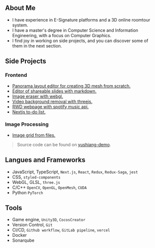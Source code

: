 ## About Me

- I have experience in E-Signature platforms and a 3D online roomtour system.
- I have a master's degree in Computer Science and Information Engineering, with a focus on Computer Graphics.
- I find joy in working on side projects, and you can discover some of them in the next section.

## Side Projects

### Frontend

- [Panorama layout editor for creating 3D mesh from scratch.](https://pano-to-mesh.vercel.app/#eNrNl19vGzcQxL9Kcc-XM_8suaSf89KHokVSFC1co7jYZ1mtpFMlGagR-Lv3t1ITSJGdKIkLRBBki-LdcYczO8O3zbJfjKt-3jfnzdlqWI93q6thffZutPtzOWna95N-XE0n00VzfuFa36XWXbbNzWwcV781565trobpbLqY8KWJXYxcN-vvx7tNeMkVF67LMfoiKcTiqn22NuRC9c6l3We8bJkXa06q72a5GpmYqob913aiz6FKllCSej7zdmLRyvD793Zi1SIhZF-dKJ_2YJel-PfvdEkp8-F6Cg4Xb5vNql-sb8bVvN9MR-p92yzH9XT3_8UL37lSJGsNKhrE81zfFe9zjb5ahTGqtKFLOWjiq69KmUV4xPqqnw3cI3bOB599VldEVEtkvovBxSjM9S5w__Z4Frf4-67fDKvFbi2OUooLPCnzp7joom_dFq-csjKQxIG7XD60zeZ-ybObX6bXw8jmrIb-elzM7pvzm362Htrmut_0Vut6dXXIhi0w3XwpzcND-yl0qENYcpJaYmRZBXAkaSilGjo1ssb2BTvAN6pLxUnVHMsBOjGoyz55cdV5DTtwqnPFx1qSz7k9mvMc0Ly-7a-H1XdfgxAyGGfjqjln11Sp79OQUYpLmjOrrDH5IEq9vgSrqgT4rD4BmQELg6nZJ0215kM-MQAdIaYmJJNAHT4ml0SQhkguvj2edQzadmdAOEUH7QIbFraocQ3Q80sqNedU9lD7ft5Phi-Aa7mYnEAo6RxKK67kADIoxFpPVHQMvFFThGoMOYlVAjpJVdjgcAgOmpRATUg27aCBPIhTUWzNYnQ6nPMswPxHp6_B5wvoZLT3KpVqTIBarOBEj0SQjKM1FegUO2st1rZiSpn-eYCYZtopjbjkLHAow8iybZlwr9Lg6N4RWQNWTakgSAilj0nQR5_o47TxYMJLW8xq9cgxhZxrcjGHfTLdYDQnoHW72SzX52dnm_WwmNzfrW-n_WLSTaab27s33XQ8W4wbgDylYWE4ScU5oekG6kMooQsZr8p0L6mMBlNfxapctvaOVHM6gCvRwLxxoJZcIQYMg2ASksPBog-xGkVj0Wx3K-qpuzwHXD8P_2w-BtbGfj9vXg7z8ffFq3Gcn4IIbuZEos-IyUWhFVlDqhRWIjjhtIyw1iJmawVZ0r2C30PE2bqfoyP_NOuvhttxZjoiRzxd6UllVfHBGmhE--rj1qPFFeyVFMGgU9toUSlAr1GwX9RySl2fu2_PW1dBhSZVnkfgcBY-tFJqwCxrjUFYEIXhBoZxNhQ8qv72C9vuFDGuKFmLnEBhtZCQotHFw9KtMjG6gkk6lUxrTulbr8t1YiEmZUyLeFh2jq-0eCKrVxKS7loOQouKYSdhUb5-43WhL-eNdmJbVWiS1gfxZ6qg7zkXyTPYRsLIqdr6aMBK9qoSnD1hUuR04jqR0WAJ2QxXwYWWmtqjOY9adS2cDOjFmUhVS9lZtSdEizpvtshy_P_UaIKddCqHFJIIIcULj0Zv-y_xtuMQFlrTETFhQat7SHAPnCJTBquF7SKWeGEI8ZCaSG-ixyNHULASOh2wKZ5D3PGGjaVN5aQBRcgEduunBj-8eg-vH4b17WdlmtdgOx1W3WT2xlLNbLrk91d3i-aURCPwF2aH7YHQU4YhauRgvZhRxmA5PtZ4gKBgt4kYnZNdvUWc7BaZD0eLxbb2eNKHEIIC51IsAyAKO0X4cbahoAInYZJy0nGaHx86vvRrIPz1zbg5xG-9GPq__gAqS0yb6dxua3KvzSlyxSCUUwcLTLZWDgd7L-9qSweGwqTaoGonD866ewjTntV7zmRwkBRA-kXv5EMykp31yEIkqvZ41iMQE5oQOZkoVYuoamJlq4LpnIxanBb_xNiHlz6h6fhxTV8-_Avsc5U2)
- [Editor of shareable slides with markdown.](https://markdown-slides-editor.vercel.app/)
- [Image eraser with webgl.](https://image-eraser.vercel.app/)
- [Video background removal with threejs.](https://codesandbox.io/s/threejs-image-processing-forked-wwnc3o?file=/index.html)
- [RWD webpage with spotify music api.](https://spotify-kappa-three.vercel.app/)
- [Nextjs to-do list.](https://todolist-api-taupe.vercel.app/)

### Image Processing

- [Image grid from files.](https://github.com/yushiang-demo/node-canvas-image-grid)

> Source code can be found on [yushiang-demo](https://github.com/orgs/yushiang-demo/repositories).

## Langues and Frameworks

- JavaScript, TypeScript, `Next.js`, `React`, `Redux`, `Redux-Saga`, `jest`
- CSS, `styled-components`
- WebGL, GLSL, `three.js`
- C/C++ `OpenCV`, `OpenGL`, `OpenMesh`, `CUDA`
- Python `PyTorch`

## Tools

- Game engine, `Unity3D`, `CocosCreator`
- Version Control, `Git`
- CI/CD, `Github workflow`, `GitLab pipeline`, `vercel`
- Docker
- Sonarqube
